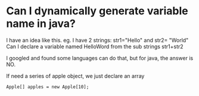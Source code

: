 # Can I dynamically generate variable name in java?

I have an idea like this. eg. I have 2 strings: str1="Hello" and str2= "World"
Can I declare a variable named HelloWord from the sub strings str1+str2


I googled and found some languages can do that, but for java, the answer is NO.

If need a series of apple object, we just declare an array

	Apple[] apples = new Apple[10];


